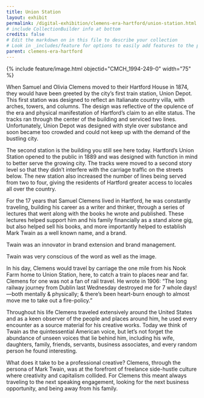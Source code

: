 ```yaml
---
title: Union Station
layout: exhibit
permalink: /digital-exhibition/clemens-era-hartford/union-station.html
# include CollectionBuilder info at bottom
credits: false
# Edit the markdown on in this file to describe your collection
# Look in _includes/feature for options to easily add features to the page
parent: clemens-era-hartford
---
```


{% include feature/image.html objectid="CMCH_1994-249-0" width="75" %}

When Samuel and Olivia Clemens moved to their Hartford House in 1874, they would have been greeted by the city’s first train station, Union Depot. This first station was designed to reflect an Italianate country villa, with arches, towers, and columns. The design was reflective of the opulence of the era and physical manifestation of Hartford’s claim to an elite status. The tracks ran through the center of the building and serviced two lines. Unfortunately, Union Depot was designed with style over substance and soon became too crowded and could not keep up with the demand of the bustling city. 

The second station is the building you still see here today. Hartford’s Union Station opened to the public in 1889 and was designed with function in mind to better serve the growing city. The tracks were moved to a second story level so that they didn’t interfere with the carriage traffic on the streets below. The new station also increased the number of lines being served from two to four, giving the residents of Hartford greater access to locales all over the country. 

For the 17 years that Samuel Clemens lived in Hartford, he was constantly traveling, building his career as a writer and thinker, through a series of lectures that went along with the books he wrote and published. These lectures helped support him and his family financially as a stand alone gig, but also helped sell his books, and more importantly helped to establish Mark Twain as a well known name, and a brand. 

Twain was an innovator in brand extension and brand management.

Twain was very conscious of the word as well as the image.

In his day, Clemens would travel by carriage the one mile from his Nook Farm home to Union Station, here, to catch a train to places near and far. Clemens for one was not a fan of rail travel. He wrote in 1906: “The long railway journey from Dublin last Wednesday destroyed me for 7 whole days! —both mentally & physically; & there’s been heart-burn enough to almost move me to take out a fire-policy.” 

Throughout his life Clemens traveled extensively around the United States and as a keen observer of the people and places around him, he used every encounter as a source material for his creative works. Today we think of Twain as the quintessential American voice, but let’s not forget the abundance of unseen voices that lie behind him, including his wife, daughters, family, friends, servants, business associates, and every random person he found interesting. 

What does it take to be a professional creative? Clemens, through the persona of Mark Twain, was at the forefront of freelance side-hustle culture where creativity and capitalism collided. For Clemens this meant always traveling to the next speaking engagement, looking for the next business opportunity, and being away from his family. 